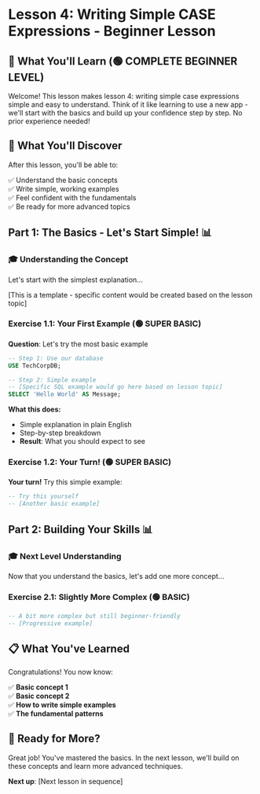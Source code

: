 # Lesson 4: Writing Simple CASE Expressions - Beginner Lesson

## 🎯 What You'll Learn (🟢 COMPLETE BEGINNER LEVEL)

Welcome! This lesson makes lesson 4: writing simple case expressions simple and easy to understand. Think of it like learning to use a new app - we'll start with the basics and build up your confidence step by step. No prior experience needed!

## 📖 What You'll Discover

After this lesson, you'll be able to:

✅ Understand the basic concepts  
✅ Write simple, working examples  
✅ Feel confident with the fundamentals  
✅ Be ready for more advanced topics  

## Part 1: The Basics - Let's Start Simple! 📊

### 🎓 Understanding the Concept

Let's start with the simplest explanation...

[This is a template - specific content would be created based on the lesson topic]

### Exercise 1.1: Your First Example (🟢 SUPER BASIC)

**Question**: Let's try the most basic example

```sql
-- Step 1: Use our database
USE TechCorpDB;

-- Step 2: Simple example
-- [Specific SQL example would go here based on lesson topic]
SELECT 'Hello World' AS Message;
```

**What this does:**
- Simple explanation in plain English
- Step-by-step breakdown
- **Result**: What you should expect to see

### Exercise 1.2: Your Turn! (🟢 SUPER BASIC)

**Your turn!** Try this simple example:

```sql
-- Try this yourself
-- [Another basic example]
```

## Part 2: Building Your Skills 📊

### 🎓 Next Level Understanding

Now that you understand the basics, let's add one more concept...

### Exercise 2.1: Slightly More Complex (🟢 BASIC)

```sql
-- A bit more complex but still beginner-friendly
-- [Progressive example]
```

## 📋 What You've Learned

Congratulations! You now know:

✅ **Basic concept 1**  
✅ **Basic concept 2**  
✅ **How to write simple examples**  
✅ **The fundamental patterns**  

## 🚀 Ready for More?

Great job! You've mastered the basics. In the next lesson, we'll build on these concepts and learn more advanced techniques.

**Next up**: [Next lesson in sequence]
